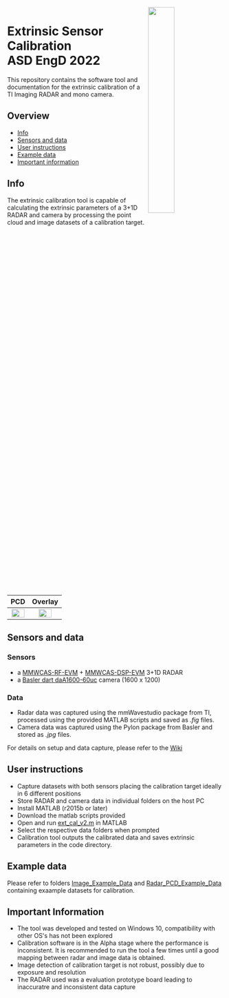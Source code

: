 <img src="https://user-images.githubusercontent.com/120169307/227249076-fa0c9a73-4318-47cb-8e02-878f06ff1f65.png" align="right" width="35%" height="35%">

# Extrinsic Sensor Calibration <br> ASD EngD 2022

<p align="justify">

This repository contains the software tool and documentation for the extrinsic calibration of a TI Imaging RADAR and mono camera.

## Overview
- [Info](#info)
- [Sensors and data](#sensors-and-data)
- [User instructions](#user-instructions)
- [Example data](#example-data)
- [Important information](#important-information)

## Info

The extrinsic calibration tool is capable of calculating the extrinsic parameters of a 3+1D RADAR and camera by processing the point cloud and image datasets of a calibration target.

| PCD | Overlay |
| :---: | :---: |
| <img src="https://user-images.githubusercontent.com/120169307/227243078-74372771-6868-48c0-9461-ff7d4e260391.png" width="95%" height="95%"> | <img src="https://user-images.githubusercontent.com/120169307/227238761-bfcce5bd-f5f0-4d92-973a-65dea2c17033.png" width="70%" height="70%"> |

## Sensors and data

### Sensors

- a [MMWCAS-RF-EVM](https://www.ti.com/tool/MMWCAS-RF-EVM) + [MMWCAS-DSP-EVM](https://www.ti.com/tool/MMWCAS-DSP-EVM) 3+1D RADAR
- a [Basler dart daA1600-60uc](https://www.baslerweb.com/en/products/cameras/area-scan-cameras/dart/daa1600-60uc-s-mount/) camera (1600 x 1200)

### Data

- Radar data was captured using the mmWavestudio package from TI, processed using the provided MATLAB scripts and saved as _.fig_ files.
- Camera data was captured using the Pylon package from Basler and stored as _.jpg_ files.

For details on setup and data capture, please refer to the [Wiki](https://github.com/tue-mps-edu/asd-engd-project-2022-extrinsic-sensor-calibration/wiki/2.-Sensor-setup-and-data-capture)

## User instructions

- Capture datasets with both sensors placing the calibration target ideally in 6 different positions
- Store RADAR and camera data in individual folders on the host PC
- Install MATLAB (r2015b or later)
- Download the matlab scripts provided
- Open and run [ext_cal_v2.m](https://github.com/tue-mps-edu/asd-engd-project-2022-extrinsic-sensor-calibration/blob/main/Extrinsic_Calibration_Tool_MATLAB/ext_cal_v2.m) in MATLAB
- Select the respective data folders when prompted
- Calibration tool outputs the calibrated data and saves extrinsic parameters in the code directory.

## Example data

Please refer to folders [Image_Example_Data](https://github.com/tue-mps-edu/asd-engd-project-2022-extrinsic-sensor-calibration/tree/main/Image_Example_Data) and [Radar_PCD_Example_Data](https://github.com/tue-mps-edu/asd-engd-project-2022-extrinsic-sensor-calibration/tree/main/Radar_PCD_example_data) containing exaample datasets for calibration.

## Important Information

- The tool was developed and tested on Windows 10, compatibility with other OS's has not been explored
- Calibration software is in the Alpha stage where the performance is inconsistent. It is recommended to run the tool a few times until a good mapping between radar and image data is obtained.
- Image detection of calibration target is not robust, possibly due to exposure and resolution 
- The RADAR used was a evaluation prototype board leading to inaccuratre and inconsistent data capture

</p>
